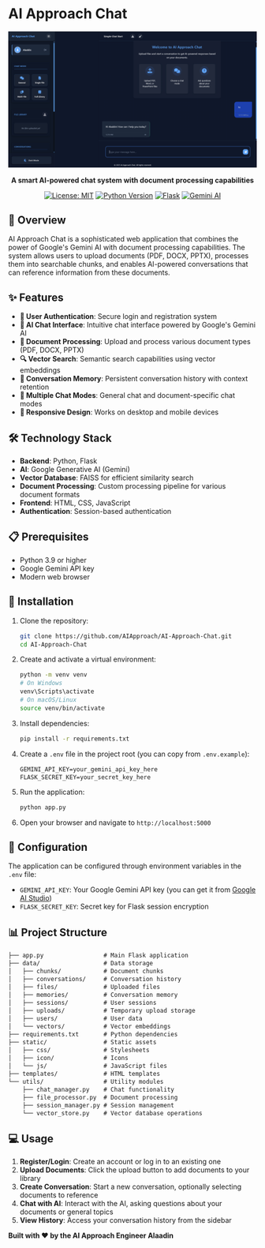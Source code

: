 # AI Approach Chat

<div align="center">

![AI Approach Chat Logo](static/icon/image.png)


**A smart AI-powered chat system with document processing capabilities**

[![License: MIT](https://img.shields.io/badge/License-MIT-blue.svg)](https://opensource.org/licenses/MIT)
[![Python Version](https://img.shields.io/badge/python-3.9%2B-blue)](https://www.python.org/downloads/)
[![Flask](https://img.shields.io/badge/flask-2.0%2B-green)](https://flask.palletsprojects.com/)
[![Gemini AI](https://img.shields.io/badge/Gemini%20AI-Powered-blueviolet)](https://ai.google.dev/)

</div>

## 🌟 Overview

AI Approach Chat is a sophisticated web application that combines the power of Google's Gemini AI with document processing capabilities. The system allows users to upload documents (PDF, DOCX, PPTX), processes them into searchable chunks, and enables AI-powered conversations that can reference information from these documents.

## ✨ Features

- **🔐 User Authentication**: Secure login and registration system
- **💬 AI Chat Interface**: Intuitive chat interface powered by Google's Gemini AI
- **📄 Document Processing**: Upload and process various document types (PDF, DOCX, PPTX)
- **🔍 Vector Search**: Semantic search capabilities using vector embeddings
- **💾 Conversation Memory**: Persistent conversation history with context retention
- **🔄 Multiple Chat Modes**: General chat and document-specific chat modes
- **📱 Responsive Design**: Works on desktop and mobile devices

## 🛠️ Technology Stack

- **Backend**: Python, Flask
- **AI**: Google Generative AI (Gemini)
- **Vector Database**: FAISS for efficient similarity search
- **Document Processing**: Custom processing pipeline for various document formats
- **Frontend**: HTML, CSS, JavaScript
- **Authentication**: Session-based authentication

## 📋 Prerequisites

- Python 3.9 or higher
- Google Gemini API key
- Modern web browser

## 🚀 Installation

1. Clone the repository:
   ```bash
   git clone https://github.com/AIApproach/AI-Approach-Chat.git
   cd AI-Approach-Chat
   ```

2. Create and activate a virtual environment:
   ```bash
   python -m venv venv
   # On Windows
   venv\Scripts\activate
   # On macOS/Linux
   source venv/bin/activate
   ```

3. Install dependencies:
   ```bash
   pip install -r requirements.txt
   ```

4. Create a `.env` file in the project root (you can copy from `.env.example`):
   ```
   GEMINI_API_KEY=your_gemini_api_key_here
   FLASK_SECRET_KEY=your_secret_key_here
   ```

5. Run the application:
   ```bash
   python app.py
   ```

6. Open your browser and navigate to `http://localhost:5000`

## 🔧 Configuration

The application can be configured through environment variables in the `.env` file:

- `GEMINI_API_KEY`: Your Google Gemini API key (you can get it from [Google AI Studio]("https://aistudio.google.com/app/apikey))
- `FLASK_SECRET_KEY`: Secret key for Flask session encryption

## 📊 Project Structure

```
├── app.py                 # Main Flask application
├── data/                  # Data storage
│   ├── chunks/            # Document chunks
│   ├── conversations/     # Conversation history
│   ├── files/             # Uploaded files
│   ├── memories/          # Conversation memory
│   ├── sessions/          # User sessions
│   ├── uploads/           # Temporary upload storage
│   ├── users/             # User data
│   └── vectors/           # Vector embeddings
├── requirements.txt       # Python dependencies
├── static/                # Static assets
│   ├── css/               # Stylesheets
│   ├── icon/              # Icons
│   └── js/                # JavaScript files
├── templates/             # HTML templates
└── utils/                 # Utility modules
    ├── chat_manager.py    # Chat functionality
    ├── file_processor.py  # Document processing
    ├── session_manager.py # Session management
    └── vector_store.py    # Vector database operations
```

## 💻 Usage

1. **Register/Login**: Create an account or log in to an existing one
2. **Upload Documents**: Click the upload button to add documents to your library
3. **Create Conversation**: Start a new conversation, optionally selecting documents to reference
4. **Chat with AI**: Interact with the AI, asking questions about your documents or general topics
5. **View History**: Access your conversation history from the sidebar


**Built with ❤️ by the AI Approach Engineer Alaadin**

</div>